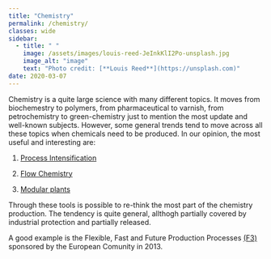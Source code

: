```yaml
---
title: "Chemistry"
permalink: /chemistry/
classes: wide
sidebar:
  - title: " "
    image: /assets/images/louis-reed-JeInkKlI2Po-unsplash.jpg
    image_alt: "image"
    text: "Photo credit: [**Louis Reed**](https://unsplash.com)"
date: 2020-03-07
---
```



Chemistry is a quite large science with many different topics. It moves from biochemestry to polymers, from pharmaceutical to varnish, from petrochemistry to green-chemistry just to mention the most update and well-known subjects. However, some general trends tend to move across all these topics when chemicals need to be produced. In our opinion, the most useful and interesting are:

1. [Process Intensification](https://www.epicmodularprocess.com/blog/what-is-process-intensification)

1. [Flow Chemistry](https://en.wikipedia.org/wiki/Flow_chemistry)

1. [Modular plants](https://en.wikipedia.org/wiki/Modular_process_skid)


Through these tools is possible to re-think the most part of the chemistry production. The tendency is quite general, allthogh partially covered by industrial protection and partially released.

A good example is the Flexible, Fast and Future Production Processes [(F3)](https://cordis.europa.eu/project/id/228867/reporting) sponsored by the European Comunity in 2013.
